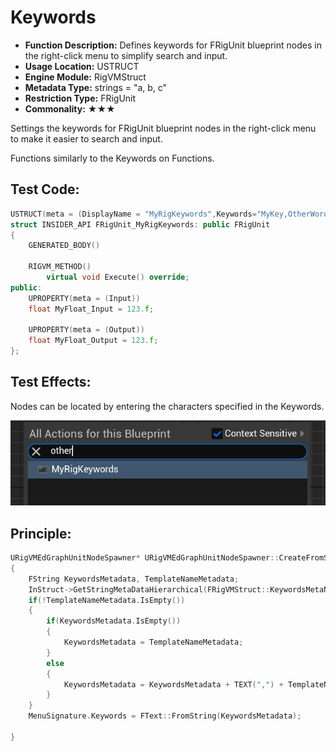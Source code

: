 # Keywords

- **Function Description:** Defines keywords for FRigUnit blueprint nodes in the right-click menu to simplify search and input.
- **Usage Location:** USTRUCT
- **Engine Module:** RigVMStruct
- **Metadata Type:** strings = "a, b, c"
- **Restriction Type:** FRigUnit
- **Commonality:** ★★★

Settings the keywords for FRigUnit blueprint nodes in the right-click menu to make it easier to search and input.

Functions similarly to the Keywords on Functions.

## Test Code:

```cpp
USTRUCT(meta = (DisplayName = "MyRigKeywords",Keywords="MyKey,OtherWord"))
struct INSIDER_API FRigUnit_MyRigKeywords: public FRigUnit
{
	GENERATED_BODY()

	RIGVM_METHOD()
		virtual void Execute() override;
public:
	UPROPERTY(meta = (Input))
	float MyFloat_Input = 123.f;

	UPROPERTY(meta = (Output))
	float MyFloat_Output = 123.f;
};

```

## Test Effects:

Nodes can be located by entering the characters specified in the Keywords.

![Untitled](Untitled.png)

## Principle:

```cpp
URigVMEdGraphUnitNodeSpawner* URigVMEdGraphUnitNodeSpawner::CreateFromStruct(UScriptStruct* InStruct, const FName& InMethodName, const FText& InMenuDesc, const FText& InCategory, const FText& InTooltip)
{
	FString KeywordsMetadata, TemplateNameMetadata;
	InStruct->GetStringMetaDataHierarchical(FRigVMStruct::KeywordsMetaName, &KeywordsMetadata);
	if(!TemplateNameMetadata.IsEmpty())
	{
		if(KeywordsMetadata.IsEmpty())
		{
			KeywordsMetadata = TemplateNameMetadata;
		}
		else
		{
			KeywordsMetadata = KeywordsMetadata + TEXT(",") + TemplateNameMetadata;
		}
	}
	MenuSignature.Keywords = FText::FromString(KeywordsMetadata);

}
```